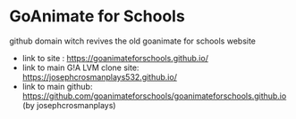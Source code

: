 # GoAnimate for Schools
github domain witch revives the old goanimate for schools website 
- link to site : https://goanimateforschools.github.io/
- link to main G!A LVM clone site: https://josephcrosmanplays532.github.io/
- link to main github: https://github.com/goanimateforschools/goanimateforschools.github.io (by josephcrosmanplays)
